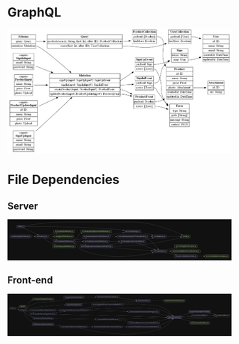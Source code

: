 # GraphQL

![](resources/graphqlviz.png)

# File Dependencies

## Server

![](resources/madge/server.svg)

## Front-end

![](resources/madge/frontend.svg)
